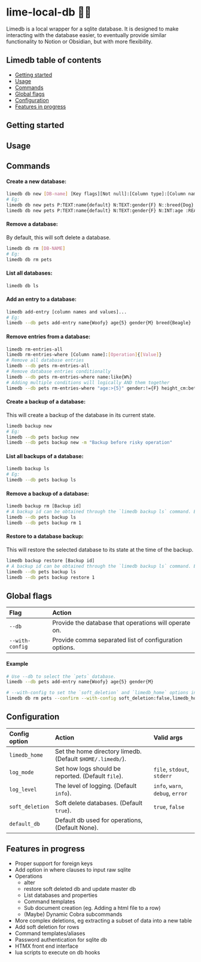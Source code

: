 # lime-local-db 🍋‍🟩

Limedb is a local wrapper for a sqlite database. It is designed to make interacting
with the database easier, to eventually provide similar functionality to Notion or Obsidian,
but with more flexibility.


## Limedb table of contents
- [Getting started](#getting-started)
- [Usage](#usage)
- [Commands](#commands)
- [Global flags](#global-flags)
- [Configuration](#configuration)
- [Features in progress](#features-in-progress)


## Getting started


## Usage


## Commands

#### Create a new database:
```sh
limedb db new [DB-name] [Key flags][Not null]:[Column type]:[Column name]{[Default value]}
# Eg:
limedb db new pets P:TEXT:name{default} N:TEXT:gender{F} N::breed{Dog}
limedb db new pets P:TEXT:name{default} N:TEXT:gender{F} N:INT:age :REAL:height_cm
```

#### Remove a database:
By default, this will soft delete a database.
```sh
limedb db rm [DB-NAME]
# Eg:
limedb db rm pets
```


#### List all databases:
```sh
limedb db ls
```


#### Add an entry to a database:
```sh
limedb add-entry [column names and values]...
# Eg:
limedb --db pets add-entry name{Woofy} age{5} gender{M} breed{Beagle}
```

#### Remove entries from a database:
```sh
limedb rm-entries-all
limedb rm-entries-where [Column name]:[Operation]{[Value]}
# Remove all database entries
limedb --db pets rm-entries-all
# Remove database entries conditionally
limedb --db pets rm-entries-where name:like{W%}
# Adding multiple conditions will logically AND them together
limedb --db pets rm-entries-where "age:>{5}" gender:!={F} height_cm:between{10:30} name:null
```

#### Create a backup of a database:
This will create a backup of the database in its current state.
```sh
limedb backup new
# Eg:
limedb --db pets backup new
limedb --db pets backup new -m "Backup before risky operation"
```

#### List all backups of a database:
```sh
limedb backup ls
# Eg:
limedb --db pets backup ls
```

#### Remove a backup of a database:
```sh
limedb backup rm [Backup id]
# A backup id can be obtained through the `limedb backup ls` command. Eg:
limedb --db pets backup ls
limedb --db pets backup rm 1
```

#### Restore to a database backup:
This will restore the selected database to its state at the time of the backup.
```sh
limedb backup restore [Backup id]
# A backup id can be obtained through the `limedb backup ls` command. Eg:
limedb --db pets backup ls
limedb --db pets backup restore 1
```


## Global flags

| Flag                | Action                                                                        |
| :------------------ | :---------------------------------------------------------------------------- |
| `--db`              | Provide the database that operations will operate on.                         |
| `--with-config`     | Provide comma separated list of configuration options.                        |

#### Example
```sh
# Use --db to select the `pets` database.
limedb --db pets add-entry name{Woofy} age{5} gender{M}

# --with-config to set the `soft_deletion` and `limedb_home` options in the current run of limedb.
limedb db rm pets --confirm --with-config soft_deletion:false,limedb_home:/etc/limedb/
```


## Configuration

| Config option       | Action                                                      | Valid args                           |
| :------------------ | :-----------------------------------------------------------|:------------------------------------ |
| `limedb_home`       | Set the home directory limedb. (Default `$HOME/.limedb/`).  |                                      |
| `log_mode`          | Set how logs should be reported. (Default `file`).          | `file`, `stdout`, `stderr`           |
| `log_level`         | The level of logging. (Default `info`).                     | `info`, `warn`, `debug`, `error`     |
| `soft_deletion`     | Soft delete databases. (Default `true`).                    | `true`, `false`                      |
| `default_db`        | Default db used for operations, (Default None).             |                                      |


## Features in progress
- Proper support for foreign keys
- Add option in where clauses to input raw sqlite
- Operations
    - alter
    - restore soft deleted db and update master db
    - List databases and properties
    - Command templates
    - Sub document creation (eg. Adding a html file to a row)
    - (Maybe) Dynamic Cobra subcommands
- More complex deletions, eg extracting a subset of data into a new table
- Add soft deletion for rows
- Command templates/aliases
- Password authentication for sqlite db
- HTMX front end interface
- lua scripts to execute on db hooks
